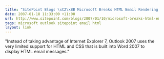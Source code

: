 ```yaml
---
title: "SitePoint Blogs \xC2\xBB Microsoft Breaks HTML Email Rendering in Outlook 2007"
date: 2007-01-18 11:33:00 +11:00
url: http://www.sitepoint.com/blogs/2007/01/10/microsoft-breaks-html-email-rendering-in-outlook/
tags: microsoft outlook sitepoint email html
layout: link
---
```

"Instead of taking advantage of Internet Explorer 7, Outlook 2007 uses the very limited support for HTML and CSS that is built into Word 2007 to display HTML email messages."
